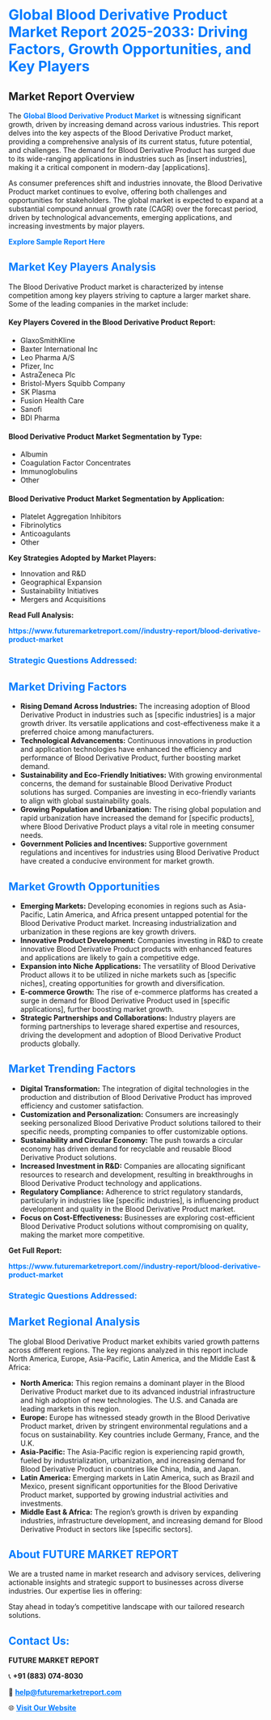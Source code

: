 <h1 style="color: #007BFF;">Global Blood Derivative Product Market Report 2025-2033: Driving Factors, Growth Opportunities, and Key Players</h1>

<section id="overview">
<h2>Market Report Overview</h2>
<p>The <a href="https://www.futuremarketreport.com//industry-report/blood-derivative-product-market" style="color: #007BFF; text-decoration: none;"><strong>Global Blood Derivative Product Market</strong></a> is witnessing significant growth, driven by increasing demand across various industries. This report delves into the key aspects of the Blood Derivative Product market, providing a comprehensive analysis of its current status, future potential, and challenges. The demand for Blood Derivative Product has surged due to its wide-ranging applications in industries such as [insert industries], making it a critical component in modern-day [applications].</p>
<p>As consumer preferences shift and industries innovate, the Blood Derivative Product market continues to evolve, offering both challenges and opportunities for stakeholders. The global market is expected to expand at a substantial compound annual growth rate (CAGR) over the forecast period, driven by technological advancements, emerging applications, and increasing investments by major players.</p>
</section>

<section id="overview">
<p><a href="https://www.futuremarketreport.com//request-sample/reportId=78849" style="color: #007BFF; text-decoration: none;"><strong>Explore Sample Report Here</strong></a></p>
</section>

<section id="key-players">
<h2 style="color: #007BFF;">Market Key Players Analysis</h2>
<p>The Blood Derivative Product market is characterized by intense competition among key players striving to capture a larger market share. Some of the leading companies in the market include:</p>
<h4>Key Players Covered in the Blood Derivative Product Report:</h4>
<ul><li>GlaxoSmithKline</li><li>Baxter International Inc</li><li>Leo Pharma A/S</li><li>Pfizer, Inc</li><li>AstraZeneca Plc</li><li>Bristol-Myers Squibb Company</li><li>SK Plasma</li><li>Fusion Health Care</li><li>Sanofi</li><li>BDI Pharma</li></ul>
<h4>Blood Derivative Product Market Segmentation by Type:</h4>
<ul><li>Albumin</li><li>Coagulation Factor Concentrates</li><li>Immunoglobulins</li><li>Other</li></ul>

<h4>Blood Derivative Product Market Segmentation by Application:</h4>
<ul><li>Platelet Aggregation Inhibitors</li><li>Fibrinolytics</li><li>Anticoagulants</li><li>Other</li></ul>
<p><strong>Key Strategies Adopted by Market Players:</strong></p>
<ul>
<li>Innovation and R&D</li>
<li>Geographical Expansion</li>
<li>Sustainability Initiatives</li>
<li>Mergers and Acquisitions</li>
</ul>
</section>

<section>
<p><strong>Read Full Analysis: </strong></p><a href="https://www.futuremarketreport.com//industry-report/blood-derivative-product-market" style="color: #007BFF; text-decoration: none;"><strong>https://www.futuremarketreport.com//industry-report/blood-derivative-product-market</strong></a>
<h3 style="color: #007BFF;">Strategic Questions Addressed:</h3>
</section>

<section id="driving-factors">
<h2 style="color: #007BFF;">Market Driving Factors</h2>
<ul>
<li><strong>Rising Demand Across Industries:</strong> The increasing adoption of Blood Derivative Product in industries such as [specific industries] is a major growth driver. Its versatile applications and cost-effectiveness make it a preferred choice among manufacturers.</li>
<li><strong>Technological Advancements:</strong> Continuous innovations in production and application technologies have enhanced the efficiency and performance of Blood Derivative Product, further boosting market demand.</li>
<li><strong>Sustainability and Eco-Friendly Initiatives:</strong> With growing environmental concerns, the demand for sustainable Blood Derivative Product solutions has surged. Companies are investing in eco-friendly variants to align with global sustainability goals.</li>
<li><strong>Growing Population and Urbanization:</strong> The rising global population and rapid urbanization have increased the demand for [specific products], where Blood Derivative Product plays a vital role in meeting consumer needs.</li>
<li><strong>Government Policies and Incentives:</strong> Supportive government regulations and incentives for industries using Blood Derivative Product have created a conducive environment for market growth.</li>
</ul>
</section>

<section id="growth-opportunities">
<h2 style="color: #007BFF;">Market Growth Opportunities</h2>
<ul>
<li><strong>Emerging Markets:</strong> Developing economies in regions such as Asia-Pacific, Latin America, and Africa present untapped potential for the Blood Derivative Product market. Increasing industrialization and urbanization in these regions are key growth drivers.</li>
<li><strong>Innovative Product Development:</strong> Companies investing in R&D to create innovative Blood Derivative Product products with enhanced features and applications are likely to gain a competitive edge.</li>
<li><strong>Expansion into Niche Applications:</strong> The versatility of Blood Derivative Product allows it to be utilized in niche markets such as [specific niches], creating opportunities for growth and diversification.</li>
<li><strong>E-commerce Growth:</strong> The rise of e-commerce platforms has created a surge in demand for Blood Derivative Product used in [specific applications], further boosting market growth.</li>
<li><strong>Strategic Partnerships and Collaborations:</strong> Industry players are forming partnerships to leverage shared expertise and resources, driving the development and adoption of Blood Derivative Product products globally.</li>
</ul>
</section>

<section id="trending-factors">
<h2 style="color: #007BFF;">Market Trending Factors</h2>
<ul>
<li><strong>Digital Transformation:</strong> The integration of digital technologies in the production and distribution of Blood Derivative Product has improved efficiency and customer satisfaction.</li>
<li><strong>Customization and Personalization:</strong> Consumers are increasingly seeking personalized Blood Derivative Product solutions tailored to their specific needs, prompting companies to offer customizable options.</li>
<li><strong>Sustainability and Circular Economy:</strong> The push towards a circular economy has driven demand for recyclable and reusable Blood Derivative Product solutions.</li>
<li><strong>Increased Investment in R&D:</strong> Companies are allocating significant resources to research and development, resulting in breakthroughs in Blood Derivative Product technology and applications.</li>
<li><strong>Regulatory Compliance:</strong> Adherence to strict regulatory standards, particularly in industries like [specific industries], is influencing product development and quality in the Blood Derivative Product market.</li>
<li><strong>Focus on Cost-Effectiveness:</strong> Businesses are exploring cost-efficient Blood Derivative Product solutions without compromising on quality, making the market more competitive.</li>
</ul>
</section>

<section>
<p><strong>Get Full Report: </strong></p><a href="https://www.futuremarketreport.com//industry-report/blood-derivative-product-market" style="color: #007BFF; text-decoration: none;"><strong>https://www.futuremarketreport.com//industry-report/blood-derivative-product-market</strong></a>
<h3 style="color: #007BFF;">Strategic Questions Addressed:</h3>
</section>


<section id="regional-analysis">
<h2 style="color: #007BFF;">Market Regional Analysis</h2>
<p>The global Blood Derivative Product market exhibits varied growth patterns across different regions. The key regions analyzed in this report include North America, Europe, Asia-Pacific, Latin America, and the Middle East & Africa:</p>
<ul>
<li><strong>North America:</strong> This region remains a dominant player in the Blood Derivative Product market due to its advanced industrial infrastructure and high adoption of new technologies. The U.S. and Canada are leading markets in this region.</li>
<li><strong>Europe:</strong> Europe has witnessed steady growth in the Blood Derivative Product market, driven by stringent environmental regulations and a focus on sustainability. Key countries include Germany, France, and the U.K.</li>
<li><strong>Asia-Pacific:</strong> The Asia-Pacific region is experiencing rapid growth, fueled by industrialization, urbanization, and increasing demand for Blood Derivative Product in countries like China, India, and Japan.</li>
<li><strong>Latin America:</strong> Emerging markets in Latin America, such as Brazil and Mexico, present significant opportunities for the Blood Derivative Product market, supported by growing industrial activities and investments.</li>
<li><strong>Middle East & Africa:</strong> The region’s growth is driven by expanding industries, infrastructure development, and increasing demand for Blood Derivative Product in sectors like [specific sectors].</li>
</ul>
</section>

<footer>
<h2 style="color: #007BFF;">About FUTURE MARKET REPORT</h2>
<p>We are a trusted name in market research and advisory services, delivering actionable insights and strategic support to businesses across diverse industries. Our expertise lies in offering:</p>

<p>Stay ahead in today’s competitive landscape with our tailored research solutions.</p>

<h2 style="color: #007BFF;">Contact Us:</h2>
<p><strong>FUTURE MARKET REPORT</strong></p>
<p>📞 <strong>+91 (883) 074-8030</strong></p>
<p>📧 <strong><a href="mailto:help@futuremarketreport.com" style="color: #007BFF;">help@futuremarketreport.com</a></strong></p>
<p>🌐 <strong><a href="https://www.futuremarketreport.com/" style="color: #007BFF;">Visit Our Website</a></strong></p>
</footer>